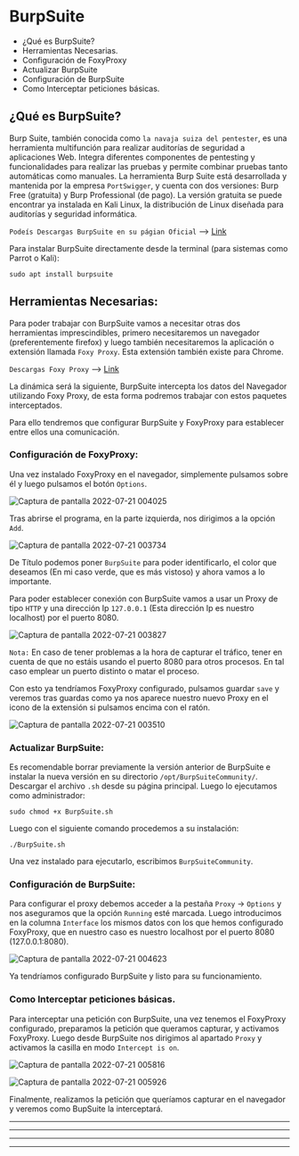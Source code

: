 # BurpSuite

* <a href="#item1" style="text-decoration:none">¿Qué es BurpSuite?</a>
* <a href="#item2" style="text-decoration:none">Herramientas Necesarias.</a>
* <a href="#item3" style="text-decoration:none">Configuración de FoxyProxy</a>
* <a href="#item4" style="text-decoration:none">Actualizar BurpSuite</a>
* <a href="#item5" style="text-decoration:none">Configuración de BurpSuite</a>
* <a href="#item6" style="text-decoration:none">Como Interceptar peticiones básicas.</a>


<a name="item1"></a>
## ¿Qué es BurpSuite?

Burp Suite, también conocida como `la navaja suiza del pentester`, es una herramienta multifunción para realizar auditorías de seguridad a aplicaciones Web.
Integra diferentes componentes de pentesting y funcionalidades para realizar las pruebas y permite combinar pruebas tanto automáticas como manuales. La herramienta
Burp Suite está desarrollada y mantenida por la empresa `PortSwigger`, y cuenta con dos versiones: Burp Free (gratuita) y Burp Professional (de pago). La versión gratuita 
se puede encontrar ya instalada en Kali Linux, la distribución de Linux diseñada para auditorías y seguridad informática.

`Podeís Descargas BurpSuite en su págian Oficial` --> [Link](https://portswigger.net/burp/communitydownload)

Para instalar BurpSuite directamente desde la terminal (para sistemas como Parrot o Kali):

    sudo apt install burpsuite

<a name="item2"></a>
## Herramientas Necesarias:

Para poder trabajar con BurpSuite vamos a necesitar otras dos herramientas imprescindibles, primero necesitaremos un navegador (preferentemente firefox) y luego 
también necesitaremos la aplicación o extensión llamada `Foxy Proxy`. Esta extensión también existe para Chrome.

`Descargas Foxy Proxy` --> [Link](https://addons.mozilla.org/es/firefox/addon/foxyproxy-standard/)

La dinámica será la siguiente, BurpSuite intercepta los datos del Navegador utilizando Foxy Proxy, de esta forma podremos trabajar con estos paquetes 
interceptados.

Para ello tendremos que configurar BurpSuite y FoxyProxy para establecer entre ellos una comunicación.

<a name="item3"></a>
### Configuración de FoxyProxy:

Una vez instalado FoxyProxy en el navegador, simplemente pulsamos sobre él y luego pulsamos el botón `Options`.

![Captura de pantalla 2022-07-21 004025](https://user-images.githubusercontent.com/103068924/180094673-c0c8a26e-e183-4195-845d-de45fb2a6565.png)


Tras abrirse el programa, en la parte izquierda, nos dirigimos a la opción `Add`.

![Captura de pantalla 2022-07-21 003734](https://user-images.githubusercontent.com/103068924/180094303-6b18acaa-9fa0-4cba-9949-effbb85b68f9.png)

De Título podemos poner `BurpSuite` para poder identificarlo, el color que deseamos (En mi caso verde, que es más vistoso) y ahora vamos a lo importante.

Para poder establecer conexión con BurpSuite vamos a usar un Proxy de tipo `HTTP` y una dirección Ip `127.0.0.1` (Esta dirección Ip es nuestro localhost) por
el puerto 8080. 

![Captura de pantalla 2022-07-21 003827](https://user-images.githubusercontent.com/103068924/180094382-b78d1d9d-9db3-410d-9591-a99c8e266a43.png)

`Nota:` En caso de tener problemas a la hora de capturar el tráfico, tener en cuenta de que no estáis usando el puerto 8080 para otros procesos. En tal caso
emplear un puerto distinto o matar el proceso.

Con esto ya tendríamos FoxyProxy configurado, pulsamos guardar `save` y veremos tras guardas como ya nos aparece nuestro nuevo Proxy en el icono de la extensión
si pulsamos encima con el ratón.

![Captura de pantalla 2022-07-21 003510](https://user-images.githubusercontent.com/103068924/180094697-283b86e6-2f86-4d80-8653-b0e034ca1eeb.png)

<a name="item4"></a>
### Actualizar BurpSuite:

Es recomendable borrar previamente la versión anterior de BurpSuite e instalar la nueva versión en su directorio `/opt/BurpSuiteCommunity/`.
Descargar el archivo `.sh` desde su página principal. Luego lo ejecutamos como administrador:
  
    sudo chmod +x BurpSuite.sh
    
Luego con el siguiente comando procedemos a su instalación:

    ./BurpSuite.sh

Una vez instalado para ejecutarlo, escribimos `BurpSuiteCommunity`.

<a name="item5"></a>
### Configuración de BurpSuite:



Para configurar el proxy debemos acceder a la pestaña `Proxy` -> `Options` y nos aseguramos que la opción `Running` esté marcada. Luego introducimos en la columna 
`Interface` los mismos datos con los que hemos configurado FoxyProxy, que en nuestro caso es nuestro localhost por el puerto 8080 (127.0.0.1:8080).

![Captura de pantalla 2022-07-21 004623](https://user-images.githubusercontent.com/103068924/180095402-d96a38bc-934f-41fa-bb5e-183fc1e1ef95.png)

Ya tendríamos configurado BurpSuite y listo para su funcionamiento.

<a name="item6"></a>
### Como Interceptar peticiones básicas.

Para interceptar una petición con BurpSuite, una vez tenemos el FoxyProxy configurado, preparamos la petición que queramos capturar, y activamos FoxyProxy.
Luego desde BurpSuite nos dirigimos al apartado `Proxy` y activamos la casilla en modo `Intercept is on`.

![Captura de pantalla 2022-07-21 005816](https://user-images.githubusercontent.com/103068924/180096836-94b40517-d704-4bb0-a2ab-163bb1641826.png)

![Captura de pantalla 2022-07-21 005926](https://user-images.githubusercontent.com/103068924/180096903-3fb03265-3b28-4e9e-8520-9afb98b6d99e.png)

Finalmente, realizamos la petición que queríamos capturar en el navegador y veremos como BupSuite la interceptará.






---
---
  
    
<html lang="en">
<head>
  
</head>
<body>

<script src="https://utteranc.es/client.js"
    repo="F1r0x/gestion-comentarios"
    issue-term="pathname"
    theme="github-light"
    crossorigin="anonymous"
    async>
</script>
          
    
  </body>
</html>
  
  
---
---
